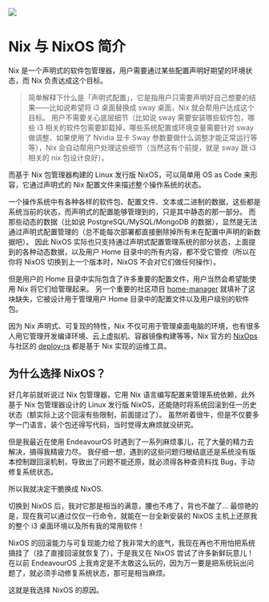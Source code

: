 ![](/nixos-and-flakes-book.webp)

# Nix 与 NixOS 简介

Nix 是一个声明式的软件包管理器，用户需要通过某些配置声明好期望的环境状态，而 Nix 负责达成这个目标。

> 简单解释下什么是「声明式配置」，它是指用户只需要声明好自己想要的结果——比如说希望将 i3 桌面替换成 sway 桌面，Nix 就会帮用户达成这个目标。
> 用户不需要关心底层细节（比如说 sway 需要安装哪些软件包，哪些 i3 相关的软件包需要卸载掉，哪些系统配置或环境变量需要针对 sway 做调整、如果使用了 Nvidia 显卡 Sway 参数要做什么调整才能正常运行等等），Nix 会自动帮用户处理这些细节（当然这有个前提，就是 sway 跟 i3 相关的 nix 包设计良好）。

而基于 Nix 包管理器构建的 Linux 发行版 NixOS，可以简单用 OS as Code 来形容，它通过声明式的 Nix 配置文件来描述整个操作系统的状态。

一个操作系统中有各种各样的软件包、配置文件、文本或二进制的数据，这些都是系统当前的状态，而声明式的配置能够管理到的，只是其中静态的那一部分。
而那些动态的数据（比如说 PostgreSQL/MySQL/MongoDB 的数据），显然是无法通过声明式配置管理的（总不能每次部署都直接删除掉所有未在配置中声明的新数据吧）。
因此 NixOS 实际也只支持通过声明式配置管理系统的部分状态，上面提到的各种动态数据，以及用户 Home 目录中的所有内容，都不受它管控（所以在你将 NixOS 切换到上一个版本时，NixOS 不会对它们做任何操作）。

但是用户的 Home 目录中实际包含了许多重要的配置文件，用户当然会希望能使用 Nix 将它们给管理起来。
另一个重要的社区项目 [home-manager](https://github.com/nix-community/home-manager) 就填补了这块缺失，它被设计用于管理用户 Home 目录中的配置文件以及用户级别的软件包。

因为 Nix 声明式、可复现的特性，Nix 不仅可用于管理桌面电脑的环境，也有很多人用它管理开发编译环境、云上虚拟机、容器镜像构建等等，Nix 官方的 [NixOps](https://github.com/NixOS/nixops) 与社区的 [deploy-rs](https://github.com/serokell/deploy-rs) 都是基于 Nix 实现的运维工具。

## 为什么选择 NixOS？

好几年前就听说过 Nix 包管理器，它用 Nix 语言编写配置来管理系统依赖，此外基于 Nix 包管理器设计的 Linux 发行版 NixOS，还能随时将系统回滚到任一历史状态（额实际上这个回滚有些限制，前面提过了）。 虽然听着很牛，但是不仅要多学一门语言，装个包还得写代码，当时觉得太麻烦就没研究。

但是我最近在使用 EndeavourOS 时遇到了一系列麻烦事儿，花了大量的精力去解决，搞得我精疲力尽。
我仔细一想，遇到的这些问题归根结底还是系统没有版本控制跟回滚机制，导致出了问题不能还原，就必须得各种查资料找 Bug，手动修复系统状态。

所以我就决定干脆换成 NixOS.

切换到 NixOS 后，我对它那是相当的满意，腰也不疼了，背也不酸了...
最惊艳的是，现在我可以通过仅仅一行命令，就能在一台全新安装的 NixOS 主机上还原我的整个 i3 桌面环境以及所有我的常用软件！

NixOS 的回滚能力与可复现能力给了我非常大的底气，我现在再也不用怕把系统搞挂了（挂了直接回滚就恢复了），于是我又在 NixOS 尝试了许多新鲜玩意儿！
在以前 EndeavourOS 上我肯定是不太敢这么玩的，因为万一要是把系统玩出问题了，就必须手动修复系统状态，那可是相当麻烦。

这就是我选择 NixOS 的原因。

